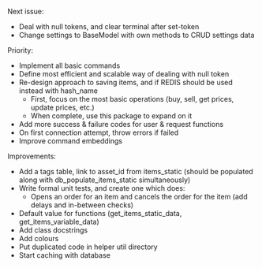 Next issue:
- Deal with null tokens, and clear terminal after set-token
- Change settings to BaseModel with own methods to CRUD settings data

Priority:
- Implement all basic commands
- Define most efficient and scalable way of dealing with null token
- Re-design approach to saving items, and if REDIS should be used instead with hash_name
    - First, focus on the most basic operations (buy, sell, get prices, update prices, etc.)
    - When complete, use this package to expand on it
- Add more success & failure codes for user & request functions
- On first connection attempt, throw errors if failed
- Improve command embeddings

Improvements:
- Add a tags table, link to asset_id from items_static
  (should be populated along with db_populate_items_static simultaneously)
- Write formal unit tests, and create one which does:
  - Opens an order for an item and cancels the order for the item (add delays and in-between checks)
- Default value for functions (get_items_static_data, get_items_variable_data)
- Add class docstrings
- Add colours
- Put duplicated code in helper util directory
- Start caching with database

